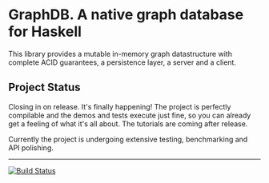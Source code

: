 # GraphDB. A native graph database for Haskell

This library provides a mutable in-memory graph datastructure with complete ACID guarantees, a persistence layer, a server and a client.

## Project Status

Closing in on release. It's finally happening! The project is perfectly compilable and the demos and tests execute just fine, so you can already get a feeling of what it's all about. The tutorials are coming after release.

Currently the project is undergoing extensive testing, benchmarking and API polishing. 

---

[![Build Status](https://travis-ci.org/nikita-volkov/graph-db.png?branch=master)](https://travis-ci.org/nikita-volkov/graph-db)
